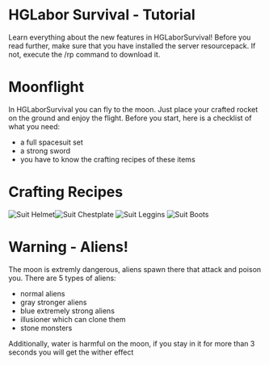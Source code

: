 # HGLabor Survival - Tutorial
Learn everything about the new features in HGLaborSurvival!
Before you read further, make sure that you have installed the server resourcepack.
If not, execute the /rp command to download it.

# Moonflight
In HGLaborSurvival you can fly to the moon. 
Just place your crafted rocket on the ground and enjoy the flight. Before you start, here is a checklist of what you need:

- a full spacesuit set
- a strong sword
- you have to know the crafting recipes of these items

# Crafting Recipes

![Suit Helmet](https://cdn.discordapp.com/attachments/798574269801037864/798653897475489843/unknown.png)![Suit Chestplate](https://cdn.discordapp.com/attachments/798574269801037864/798654304017055774/unknown.png)
![Suit Leggins](https://cdn.discordapp.com/attachments/798574269801037864/798654290658459658/unknown.png)
![Suit Boots](https://cdn.discordapp.com/attachments/798574269801037864/798654370216280124/unknown.png)

# Warning - Aliens!

The moon is extremly dangerous, aliens spawn there that attack and poison you. There are 5 types of aliens:
- normal aliens
- gray stronger aliens
- blue extremely strong aliens
- illusioner which can clone them
- stone monsters

Additionally, water is harmful on the moon, if you stay in it for more than 3 seconds you will get the wither effect
